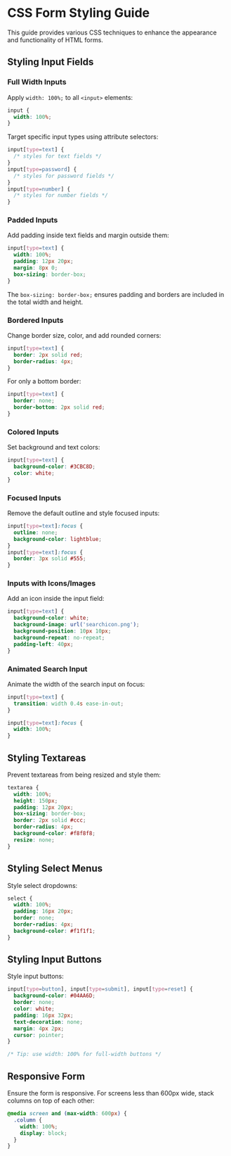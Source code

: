 # CSS Form Styling Guide

This guide provides various CSS techniques to enhance the appearance and functionality of HTML forms.

## Styling Input Fields

### Full Width Inputs
Apply `width: 100%;` to all `<input>` elements:
```css
input {
  width: 100%;
}
```
Target specific input types using attribute selectors:
```css
input[type=text] {
  /* styles for text fields */
}
input[type=password] {
  /* styles for password fields */
}
input[type=number] {
  /* styles for number fields */
}
```

### Padded Inputs
Add padding inside text fields and margin outside them:
```css
input[type=text] {
  width: 100%;
  padding: 12px 20px;
  margin: 8px 0;
  box-sizing: border-box;
}
```
The `box-sizing: border-box;` ensures padding and borders are included in the total width and height.

### Bordered Inputs
Change border size, color, and add rounded corners:
```css
input[type=text] {
  border: 2px solid red;
  border-radius: 4px;
}
```
For only a bottom border:
```css
input[type=text] {
  border: none;
  border-bottom: 2px solid red;
}
```

### Colored Inputs
Set background and text colors:
```css
input[type=text] {
  background-color: #3CBC8D;
  color: white;
}
```

### Focused Inputs
Remove the default outline and style focused inputs:
```css
input[type=text]:focus {
  outline: none;
  background-color: lightblue;
}
input[type=text]:focus {
  border: 3px solid #555;
}
```

### Inputs with Icons/Images
Add an icon inside the input field:
```css
input[type=text] {
  background-color: white;
  background-image: url('searchicon.png');
  background-position: 10px 10px;
  background-repeat: no-repeat;
  padding-left: 40px;
}
```

### Animated Search Input
Animate the width of the search input on focus:
```css
input[type=text] {
  transition: width 0.4s ease-in-out;
}

input[type=text]:focus {
  width: 100%;
}
```

## Styling Textareas
Prevent textareas from being resized and style them:
```css
textarea {
  width: 100%;
  height: 150px;
  padding: 12px 20px;
  box-sizing: border-box;
  border: 2px solid #ccc;
  border-radius: 4px;
  background-color: #f8f8f8;
  resize: none;
}
```

## Styling Select Menus
Style select dropdowns:
```css
select {
  width: 100%;
  padding: 16px 20px;
  border: none;
  border-radius: 4px;
  background-color: #f1f1f1;
}
```

## Styling Input Buttons
Style input buttons:
```css
input[type=button], input[type=submit], input[type=reset] {
  background-color: #04AA6D;
  border: none;
  color: white;
  padding: 16px 32px;
  text-decoration: none;
  margin: 4px 2px;
  cursor: pointer;
}

/* Tip: use width: 100% for full-width buttons */
```

## Responsive Form
Ensure the form is responsive. For screens less than 600px wide, stack columns on top of each other:
```css
@media screen and (max-width: 600px) {
  .column {
    width: 100%;
    display: block;
  }
}
```
